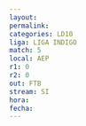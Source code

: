 ```yaml
---
layout: 
permalink: 
categories: LD10
liga: LIGA INDIGO
match: 5
local: AEP
r1: 0
r2: 0
out: FTB
stream: SI
hora: 
fecha:
---
```

